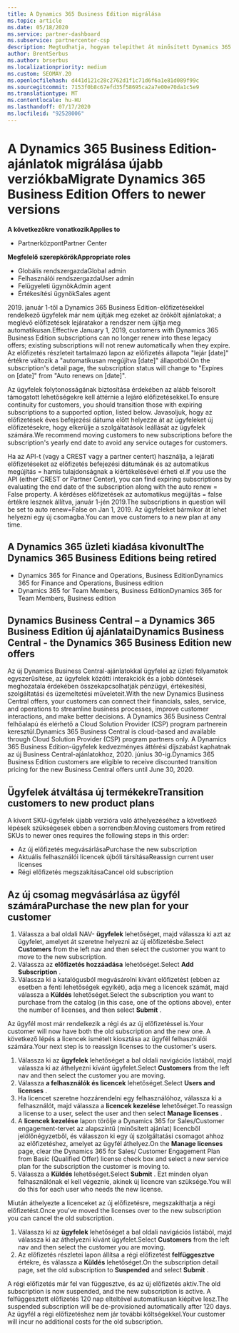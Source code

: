```yaml
---
title: A Dynamics 365 Business Edition migrálása
ms.topic: article
ms.date: 05/18/2020
ms.service: partner-dashboard
ms.subservice: partnercenter-csp
description: Megtudhatja, hogyan telepíthet át minősített Dynamics 365 Business Edition-ajánlatokat újabb verzióra a lejárat előtt.
author: BrentSerbus
ms.author: brserbus
ms.localizationpriority: medium
ms.custom: SEOMAY.20
ms.openlocfilehash: d441d121c28c2762d1f1c71d6f6a1e81d089f99c
ms.sourcegitcommit: 7153f0b8c67efd35f58695ca2a7e00e70da1c5e9
ms.translationtype: MT
ms.contentlocale: hu-HU
ms.lasthandoff: 07/17/2020
ms.locfileid: "92528006"
---
```

# <a name="migrate-dynamics-365-business-edition-offers-to-newer-versions"></a><span data-ttu-id="43deb-103">A Dynamics 365 Business Edition-ajánlatok migrálása újabb verziókba</span><span class="sxs-lookup"><span data-stu-id="43deb-103">Migrate Dynamics 365 Business Edition Offers to newer versions</span></span>

<span data-ttu-id="43deb-104">**A következőkre vonatkozik**</span><span class="sxs-lookup"><span data-stu-id="43deb-104">**Applies to**</span></span>

- <span data-ttu-id="43deb-105">Partnerközpont</span><span class="sxs-lookup"><span data-stu-id="43deb-105">Partner Center</span></span>

<span data-ttu-id="43deb-106">**Megfelelő szerepkörök**</span><span class="sxs-lookup"><span data-stu-id="43deb-106">**Appropriate roles**</span></span>
- <span data-ttu-id="43deb-107">Globális rendszergazda</span><span class="sxs-lookup"><span data-stu-id="43deb-107">Global admin</span></span>
- <span data-ttu-id="43deb-108">Felhasználói rendszergazda</span><span class="sxs-lookup"><span data-stu-id="43deb-108">User admin</span></span>
- <span data-ttu-id="43deb-109">Felügyeleti ügynök</span><span class="sxs-lookup"><span data-stu-id="43deb-109">Admin agent</span></span>
- <span data-ttu-id="43deb-110">Értékesítési ügynök</span><span class="sxs-lookup"><span data-stu-id="43deb-110">Sales agent</span></span>

<span data-ttu-id="43deb-111">2019. január 1-től a Dynamics 365 Business Edition-előfizetésekkel rendelkező ügyfelek már nem újítják meg ezeket az örökölt ajánlatokat; a meglévő előfizetések lejáratakor a rendszer nem újítja meg automatikusan.</span><span class="sxs-lookup"><span data-stu-id="43deb-111">Effective January 1, 2019, customers with Dynamics 365 Business Edition subscriptions can no longer renew into these legacy offers; existing subscriptions will not renew automatically when they expire.</span></span> <span data-ttu-id="43deb-112">Az előfizetés részleteit tartalmazó lapon az előfizetés állapota "lejár [date]" értékre változik a "automatikusan megújítva [date]" állapotból.</span><span class="sxs-lookup"><span data-stu-id="43deb-112">On the subscription's detail page, the subscription status will change to "Expires on [date]" from "Auto renews on [date]".</span></span>

<span data-ttu-id="43deb-113">Az ügyfelek folytonosságának biztosítása érdekében az alább felsorolt támogatott lehetőségekre kell áttérnie a lejáró előfizetésekkel.</span><span class="sxs-lookup"><span data-stu-id="43deb-113">To ensure continuity for customers, you should transition those with expiring subscriptions to a supported option, listed below.</span></span> <span data-ttu-id="43deb-114">Javasoljuk, hogy az előfizetések éves befejezési dátuma előtt helyezze át az ügyfeleket új előfizetésekre, hogy elkerülje a szolgáltatások leállását az ügyfelek számára.</span><span class="sxs-lookup"><span data-stu-id="43deb-114">We recommend moving customers to new subscriptions before the subscription's yearly end date to avoid any service outages for customers.</span></span>

<span data-ttu-id="43deb-115">Ha az API-t (vagy a CREST vagy a partner centert) használja, a lejárati előfizetéseket az előfizetés befejezési dátumának és az automatikus megújítás = hamis tulajdonságnak a kiértékelésével érheti el.</span><span class="sxs-lookup"><span data-stu-id="43deb-115">If you use the API (either CREST or Partner Center), you can find expiring subscriptions by evaluating the end date of the subscription along with the auto renew = False property.</span></span> <span data-ttu-id="43deb-116">A kérdéses előfizetések az automatikus megújítás = false értékre lesznek állítva, január 1-jén 2019.</span><span class="sxs-lookup"><span data-stu-id="43deb-116">The subscriptions in question will be set to auto renew=False on Jan 1, 2019.</span></span> <span data-ttu-id="43deb-117">Az ügyfeleket bármikor át lehet helyezni egy új csomagba.</span><span class="sxs-lookup"><span data-stu-id="43deb-117">You can move customers to a new plan at any time.</span></span> 

## <a name="the-dynamics-365-business-editions-being-retired"></a><span data-ttu-id="43deb-118">A Dynamics 365 üzleti kiadása kivonult</span><span class="sxs-lookup"><span data-stu-id="43deb-118">The Dynamics 365 Business Editions being retired</span></span>

- <span data-ttu-id="43deb-119">Dynamics 365 for Finance and Operations, Business Edition</span><span class="sxs-lookup"><span data-stu-id="43deb-119">Dynamics 365 for Finance and Operations, Business edition</span></span>
- <span data-ttu-id="43deb-120">Dynamics 365 for Team Members, Business Edition</span><span class="sxs-lookup"><span data-stu-id="43deb-120">Dynamics 365 for Team Members, Business edition</span></span>

## <a name="dynamics-business-central---the-dynamics-365-business-edition-new-offers"></a><span data-ttu-id="43deb-121">Dynamics Business Central – a Dynamics 365 Business Edition új ajánlatai</span><span class="sxs-lookup"><span data-stu-id="43deb-121">Dynamics Business Central - the Dynamics 365 Business Edition new offers</span></span>

<span data-ttu-id="43deb-122">Az új Dynamics Business Central-ajánlatokkal ügyfelei az üzleti folyamatok egyszerűsítése, az ügyfelek közötti interakciók és a jobb döntések meghozatala érdekében összekapcsolhatják pénzügyi, értékesítési, szolgáltatási és üzemeltetési műveleteit.</span><span class="sxs-lookup"><span data-stu-id="43deb-122">With the new Dynamics Business Central offers, your customers can connect their financials, sales, service, and operations to streamline business processes, improve customer interactions, and make better decisions.</span></span> <span data-ttu-id="43deb-123">A Dynamics 365 Business Central felhőalapú és elérhető a Cloud Solution Provider (CSP) program partnerein keresztül.</span><span class="sxs-lookup"><span data-stu-id="43deb-123">Dynamics 365 Business Central is cloud-based and available through Cloud Solution Provider (CSP) program partners only.</span></span>
<span data-ttu-id="43deb-124">A Dynamics 365 Business Edition-ügyfelek kedvezményes áttérési díjszabást kaphatnak az új Business Central-ajánlatokhoz, 2020. június 30-ig.</span><span class="sxs-lookup"><span data-stu-id="43deb-124">Dynamics 365 Business Edition customers are eligible to receive discounted transition pricing for the new Business Central offers until June 30, 2020.</span></span>

## <a name="transition-customers-to-new-product-plans"></a><span data-ttu-id="43deb-125">Ügyfelek átváltása új termékekre</span><span class="sxs-lookup"><span data-stu-id="43deb-125">Transition customers to new product plans</span></span>

 <span data-ttu-id="43deb-126">A kivont SKU-ügyfelek újabb verzióra való áthelyezéséhez a következő lépések szükségesek ebben a sorrendben:</span><span class="sxs-lookup"><span data-stu-id="43deb-126">Moving customers from retired SKUs to newer ones requires the following steps in this order:</span></span>

- <span data-ttu-id="43deb-127">Az új előfizetés megvásárlása</span><span class="sxs-lookup"><span data-stu-id="43deb-127">Purchase the new subscription</span></span>
- <span data-ttu-id="43deb-128">Aktuális felhasználói licencek újbóli társítása</span><span class="sxs-lookup"><span data-stu-id="43deb-128">Reassign current user licenses</span></span>
- <span data-ttu-id="43deb-129">Régi előfizetés megszakítása</span><span class="sxs-lookup"><span data-stu-id="43deb-129">Cancel old subscription</span></span>

## <a name="purchase-the-new-plan-for-your-customer"></a><span data-ttu-id="43deb-130">Az új csomag megvásárlása az ügyfél számára</span><span class="sxs-lookup"><span data-stu-id="43deb-130">Purchase the new plan for your customer</span></span>

1. <span data-ttu-id="43deb-131">Válassza a bal oldali NAV- **ügyfelek** lehetőséget, majd válassza ki azt az ügyfelet, amelyet át szeretne helyezni az új előfizetésbe.</span><span class="sxs-lookup"><span data-stu-id="43deb-131">Select **Customers** from the left nav and then select the customer you want to move to the new subscription.</span></span>
2. <span data-ttu-id="43deb-132">Válassza az **előfizetés hozzáadása** lehetőséget.</span><span class="sxs-lookup"><span data-stu-id="43deb-132">Select **Add Subscription** .</span></span>
3. <span data-ttu-id="43deb-133">Válassza ki a katalógusból megvásárolni kívánt előfizetést (ebben az esetben a fenti lehetőségek egyikét), adja meg a licencek számát, majd válassza a **Küldés** lehetőséget.</span><span class="sxs-lookup"><span data-stu-id="43deb-133">Select the subscription you want to purchase from the catalog (in this case, one of the options above), enter the number of licenses, and then select **Submit** .</span></span> 

<span data-ttu-id="43deb-134">Az ügyfél most már rendelkezik a régi és az új előfizetéssel is.</span><span class="sxs-lookup"><span data-stu-id="43deb-134">Your customer will now have both the old subscription and the new one.</span></span> <span data-ttu-id="43deb-135">A következő lépés a licencek ismételt kiosztása az ügyfél felhasználói számára.</span><span class="sxs-lookup"><span data-stu-id="43deb-135">Your next step is to reassign licenses to the customer's users.</span></span>

1. <span data-ttu-id="43deb-136">Válassza ki az **ügyfelek** lehetőséget a bal oldali navigációs listából, majd válassza ki az áthelyezni kívánt ügyfelet.</span><span class="sxs-lookup"><span data-stu-id="43deb-136">Select **Customers** from the left nav and then select the customer you are moving.</span></span>
2. <span data-ttu-id="43deb-137">Válassza **a felhasználók és licencek** lehetőséget.</span><span class="sxs-lookup"><span data-stu-id="43deb-137">Select **Users and licenses** .</span></span>
3. <span data-ttu-id="43deb-138">Ha licencet szeretne hozzárendelni egy felhasználóhoz, válassza ki a felhasználót, majd válassza a **licencek kezelése** lehetőséget.</span><span class="sxs-lookup"><span data-stu-id="43deb-138">To reassign a license to a user, select the user and then select **Manage licenses** .</span></span> 
4. <span data-ttu-id="43deb-139">A **licencek kezelése** lapon törölje a Dynamics 365 for Sales/Customer engagement-tervet az alapszintű (minősített ajánlat) licencből jelölőnégyzetből, és válasszon ki egy új szolgáltatási csomagot ahhoz az előfizetéshez, amelyet az ügyfél áthelyez.</span><span class="sxs-lookup"><span data-stu-id="43deb-139">On the **Manage licenses** page, clear the Dynamics 365 for Sales/ Customer Engagement Plan from Basic (Qualified Offer) license check box and select a new service plan for the subscription the customer is moving to.</span></span> 
5. <span data-ttu-id="43deb-140">Válassza a **Küldés** lehetőséget.</span><span class="sxs-lookup"><span data-stu-id="43deb-140">Select **Submit** .</span></span> <span data-ttu-id="43deb-141">Ezt minden olyan felhasználónak el kell végeznie, akinek új licencre van szüksége.</span><span class="sxs-lookup"><span data-stu-id="43deb-141">You will do this for each user who needs the new license.</span></span> 

<span data-ttu-id="43deb-142">Miután áthelyezte a licenceket az új előfizetésre, megszakíthatja a régi előfizetést.</span><span class="sxs-lookup"><span data-stu-id="43deb-142">Once you've moved the licenses over to the new subscription you can cancel the old subscription.</span></span> 

1. <span data-ttu-id="43deb-143">Válassza ki az **ügyfelek** lehetőséget a bal oldali navigációs listából, majd válassza ki az áthelyezni kívánt ügyfelet.</span><span class="sxs-lookup"><span data-stu-id="43deb-143">Select **Customers** from the left nav and then select the customer you are moving.</span></span>
2. <span data-ttu-id="43deb-144">Az előfizetés részletei lapon állítsa a régi előfizetést **felfüggesztve** értékre, és válassza a **Küldés** lehetőséget.</span><span class="sxs-lookup"><span data-stu-id="43deb-144">On the subscription detail page, set the old subscription to **Suspended** and select **Submit** .</span></span>

<span data-ttu-id="43deb-145">A régi előfizetés már fel van függesztve, és az új előfizetés aktív.</span><span class="sxs-lookup"><span data-stu-id="43deb-145">The old subscription is now suspended, and the new subscription is active.</span></span> <span data-ttu-id="43deb-146">A felfüggesztett előfizetés 120 nap elteltével automatikusan kiépítve lesz.</span><span class="sxs-lookup"><span data-stu-id="43deb-146">The suspended subscription will be de-provisioned automatically after 120 days.</span></span> <span data-ttu-id="43deb-147">Az ügyfél a régi előfizetéshez nem jár további költségekkel.</span><span class="sxs-lookup"><span data-stu-id="43deb-147">Your customer will incur no additional costs for the old subscription.</span></span>
